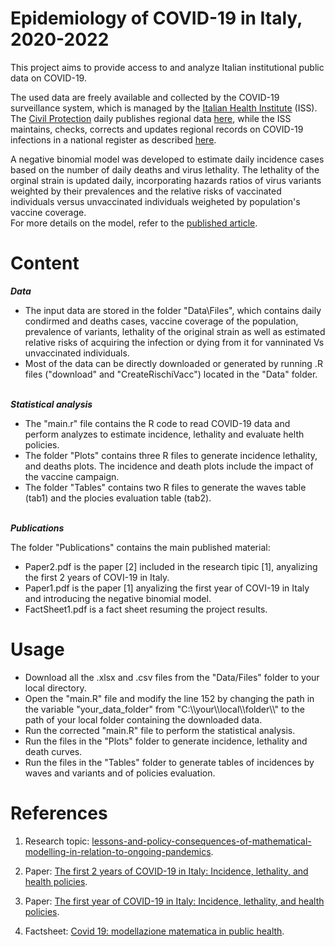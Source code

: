 # Epidemiology of COVID-19 in Italy, 2020-2022

This project aims to provide access to and analyze Italian institutional public data on COVID-19. 

The used data are freely available and collected by the COVID-19 surveillance system, which is managed by the [Italian Health Institute](https://www.iss.it/)  (ISS). The [Civil Protection](https://emergenze.protezionecivile.gov.it/it/) daily publishes regional data [here](https://github.com/pcm-dpc/COVID-19), while the ISS maintains, checks, corrects and updates regional records on COVID-19 infections in a national register as described [here](https://www.epicentro.iss.it/coronavirus/sars-cov-2-sorveglianza).

A negative binomial model was developed to estimate daily incidence cases based on the number of daily deaths and virus lethality. The lethality of the orginal strain is updated daily, incorporating hazards ratios of virus variants weighted by their prevalences and the relative risks of vaccinated individuals versus unvaccinated individuals weigheted by population's vaccine coverage.  
For more details on the model, refer to the [published article](https://www.frontiersin.org/articles/10.3389/fpubh.2022.986743/full).


# Content

***Data***
- The input data are stored in the folder "Data\Files", which contains daily condirmed and deaths cases, vaccine coverage of the population, prevalence of variants, lethality of the original strain as well as estimated relative risks of acquiring the infection or dying from it for vanninated Vs unvaccinated individuals.
- Most of the data can be directly downloaded or generated by running .R files ("download" and "CreateRischiVacc") located in the "Data" folder. 


\
***Statistical analysis*** 
- The "main.r" file contains the R code to read COVID-19 data and perform analyzes to estimate incidence, lethality and evaluate helth policies.
- The folder "Plots" contains three R files to generate  incidence lethality, and deaths plots. The incidence and death plots include the impact of the vaccine campaign.
- The folder "Tables" contains two R files to generate the waves table (tab1) and the plocies evaluation table (tab2).


\
***Publications*** 

The folder "Publications" contains the main published material:
- Paper2.pdf is the paper [2] included in the research tipic [1], anyalizing the first 2 years of COVI-19 in Italy.
- Paper1.pdf is the paper [1] anyalizing the first year of COVI-19 in Italy and introducing the negative binomial model.
- FactSheet1.pdf is a fact sheet resuming the project results.


# Usage
- Download all the .xlsx and .csv files from the "Data/Files" folder to your local directory.
- Open the "main.R" file and modify the line 152 by changing the path in the variable "your_data_folder" from "C:\\\your\\\local\\\folder\\\\" to the path of your local folder containing the downloaded data.
- Run the corrected "main.R" file to perform the statistical analysis.
- Run the files in the "Plots" folder to generate incidence, lethality and death curves.
- Run the files in the "Tables" folder to generate tables of incidences by waves and variants and of policies evaluation.



# References
1. Research topic: [lessons-and-policy-consequences-of-mathematical-modelling-in-relation-to-ongoing-pandemics](https://www.frontiersin.org/research-topics/42790/lessons-and-policy-consequences-of-mathematical-modelling-in-relation-to-ongoing-pandemics).
2. Paper: [The first 2 years of COVID-19 in Italy: Incidence, lethality, and health policies](https://www.frontiersin.org/articles/10.3389/fpubh.2022.986743/full).
   
3. Paper: [The first year of COVID-19 in Italy: Incidence, lethality, and health policies](https://journals.sagepub.com/doi/10.4081/jphr.2021.2201).
  
4. Factsheet: [Covid 19: modellazione matematica in public health](https://redazionelive.inail.it/cs/internet/comunicazione/pubblicazioni/catalogo-generale/pubbl-covid19-modellazione-matematica-public-health.html).

